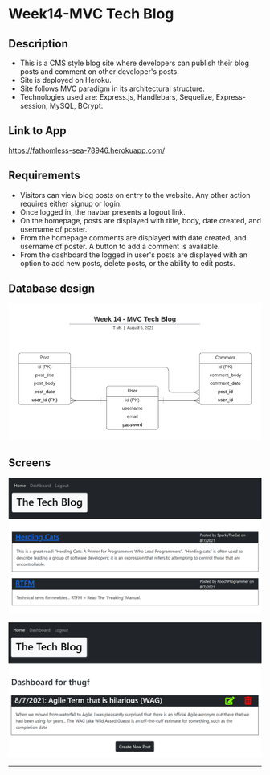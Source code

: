 # Week14-MVC Tech Blog


## Description

- This is a CMS style blog site where developers can publish their blog posts and comment on other developer's posts.
- Site is deployed on Heroku.
- Site follows MVC paradigm in its architectural structure.
- Technologies used are: Express.js, Handlebars, Sequelize, Express-session, MySQL, BCrypt.


## Link to App

https://fathomless-sea-78946.herokuapp.com/


## Requirements

- Visitors can view blog posts on entry to the website.  Any other action requires either signup or login.
- Once logged in, the navbar presents a logout link.
- On the homepage, posts are displayed with title, body, date created, and username of poster.
- From the homepage comments are displayed with date created, and username of poster.  A button to add a comment is available.
- From the dashboard the logged in user's posts are displayed with an option to add new posts, delete posts, or the ability to edit posts.


## Database design

![Screen capture demonstrating database design](assets/dbDesign.png)


## Screens

![Screen capture demonstrating database design](assets/screenprint1.PNG)

![Screen capture demonstrating database design](assets/screenprint2.PNG)


---